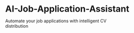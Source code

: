 # AI-Job-Application-Assistant
Automate your job applications with intelligent CV distribution

<!DOCTYPE html>
<html lang="en">
<head>
    <meta charset="UTF-8">
    <meta name="viewport" content="width=device-width, initial-scale=1.0">
    <title>AI Job Application Assistant</title>
    <style>
        * {
            margin: 0;
            padding: 0;
            box-sizing: border-box;
        }
        
        body {
            font-family: 'Segoe UI', Tahoma, Geneva, Verdana, sans-serif;
            background: linear-gradient(135deg, #667eea 0%, #764ba2 100%);
            min-height: 100vh;
            padding: 20px;
        }
        
        .container {
            max-width: 1200px;
            margin: 0 auto;
            background: rgba(255, 255, 255, 0.95);
            border-radius: 20px;
            box-shadow: 0 20px 40px rgba(0, 0, 0, 0.1);
            overflow: hidden;
        }
        
        .header {
            background: linear-gradient(135deg, #4facfe 0%, #00f2fe 100%);
            color: white;
            padding: 30px;
            text-align: center;
        }
        
        .header h1 {
            font-size: 2.5em;
            margin-bottom: 10px;
        }
        
        .header p {
            font-size: 1.2em;
            opacity: 0.9;
        }
        
        .content {
            padding: 40px;
        }
        
        .section {
            margin-bottom: 40px;
            background: white;
            border-radius: 15px;
            padding: 30px;
            box-shadow: 0 5px 15px rgba(0, 0, 0, 0.08);
            border-left: 5px solid #4facfe;
        }
        
        .section h2 {
            color: #333;
            margin-bottom: 20px;
            font-size: 1.8em;
        }
        
        .form-group {
            margin-bottom: 20px;
        }
        
        .form-group label {
            display: block;
            margin-bottom: 8px;
            font-weight: 600;
            color: #555;
        }
        
        .form-group input,
        .form-group textarea,
        .form-group select {
            width: 100%;
            padding: 12px;
            border: 2px solid #e0e0e0;
            border-radius: 8px;
            font-size: 16px;
            transition: border-color 0.3s;
        }
        
        .form-group input:focus,
        .form-group textarea:focus,
        .form-group select:focus {
            outline: none;
            border-color: #4facfe;
        }
        
        .form-group textarea {
            height: 120px;
            resize: vertical;
        }
        
        .btn {
            background: linear-gradient(135deg, #4facfe 0%, #00f2fe 100%);
            color: white;
            padding: 15px 30px;
            border: none;
            border-radius: 8px;
            font-size: 16px;
            font-weight: 600;
            cursor: pointer;
            transition: transform 0.2s, box-shadow 0.2s;
            margin-right: 10px;
            margin-bottom: 10px;
        }
        
        .btn:hover {
            transform: translateY(-2px);
            box-shadow: 0 5px 15px rgba(79, 172, 254, 0.4);
        }
        
        .btn-secondary {
            background: linear-gradient(135deg, #667eea 0%, #764ba2 100%);
        }
        
        .job-list {
            background: #f8f9fa;
            border-radius: 10px;
            padding: 20px;
            margin-top: 20px;
        }
        
        .job-item {
            background: white;
            padding: 20px;
            margin-bottom: 15px;
            border-radius: 10px;
            border-left: 4px solid #4facfe;
            box-shadow: 0 2px 10px rgba(0, 0, 0, 0.05);
        }
        
        .job-item h3 {
            color: #333;
            margin-bottom: 10px;
        }
        
        .job-item p {
            color: #666;
            margin-bottom: 5px;
        }
        
        .status {
            display: inline-block;
            padding: 5px 12px;
            border-radius: 20px;
            font-size: 12px;
            font-weight: 600;
            text-transform: uppercase;
        }
        
        .status.pending { background: #fff3cd; color: #856404; }
        .status.sent { background: #d4edda; color: #155724; }
        .status.failed { background: #f8d7da; color: #721c24; }
        
        .tabs {
            display: flex;
            border-bottom: 2px solid #e0e0e0;
            margin-bottom: 30px;
        }
        
        .tab {
            padding: 15px 25px;
            cursor: pointer;
            border-bottom: 3px solid transparent;
            transition: all 0.3s;
            font-weight: 600;
        }
        
        .tab.active {
            border-bottom-color: #4facfe;
            color: #4facfe;
        }
        
        .tab-content {
            display: none;
        }
        
        .tab-content.active {
            display: block;
        }
        
        .progress-bar {
            background: #e0e0e0;
            height: 8px;
            border-radius: 4px;
            margin: 10px 0;
            overflow: hidden;
        }
        
        .progress-fill {
            background: linear-gradient(90deg, #4facfe, #00f2fe);
            height: 100%;
            width: 0%;
            transition: width 0.3s;
        }
        
        .alert {
            padding: 15px;
            border-radius: 8px;
            margin-bottom: 20px;
        }
        
        .alert-info {
            background: #e7f3ff;
            border-left: 4px solid #4facfe;
            color: #0c5460;
        }
        
        .alert-success {
            background: #d4edda;
            border-left: 4px solid #28a745;
            color: #155724;
        }
        
        @media (max-width: 768px) {
            .header h1 { font-size: 2em; }
            .content { padding: 20px; }
            .section { padding: 20px; }
        }
    </style>
</head>
<body>
    <div class="container">
        <div class="header">
            <h1>🤖 AI Job Application Assistant</h1>
            <p>Automate your job applications with intelligent CV distribution</p>
        </div>
        
        <div class="content">
            <div class="tabs">
                <div class="tab active" onclick="switchTab('setup')">Setup</div>
                <div class="tab" onclick="switchTab('jobs')">Job Search</div>
                <div class="tab" onclick="switchTab('applications')">Applications</div>
                <div class="tab" onclick="switchTab('analytics')">Analytics</div>
            </div>
            
            <!-- Setup Tab -->
            <div id="setup" class="tab-content active">
                <div class="section">
                    <h2>📋 Profile Setup</h2>
                    <div class="form-group">
                        <label>Upload Your CV</label>
                        <input type="file" id="cvFile" accept=".pdf,.doc,.docx" onchange="handleCVUpload(event)">
                    </div>
                    
                    <div class="form-group">
                        <label>Full Name</label>
                        <input type="text" id="fullName" placeholder="Enter your full name">
                    </div>
                    
                    <div class="form-group">
                        <label>Email Address</label>
                        <input type="email" id="email" placeholder="your.email@example.com">
                    </div>
                    
                    <div class="form-group">
                        <label>Phone Number</label>
                        <input type="tel" id="phone" placeholder="+1 (555) 123-4567">
                    </div>
                    
                    <div class="form-group">
                        <label>Target Job Titles</label>
                        <textarea id="jobTitles" placeholder="e.g., Software Engineer, Full Stack Developer, Frontend Developer"></textarea>
                    </div>
                    
                    <div class="form-group">
                        <label>Skills & Keywords</label>
                        <textarea id="skills" placeholder="e.g., JavaScript, React, Python, Machine Learning, etc."></textarea>
                    </div>
                    
                    <div class="form-group">
                        <label>Cover Letter Template</label>
                        <textarea id="coverLetter" placeholder="Dear Hiring Manager, I am writing to express my interest in the [POSITION] role at [COMPANY]..."></textarea>
                    </div>
                    
                    <button class="btn" onclick="saveProfile()">Save Profile</button>
                </div>
            </div>
            
            <!-- Jobs Tab -->
            <div id="jobs" class="tab-content">
                <div class="section">
                    <h2>🔍 Job Search Configuration</h2>
                    
                    <div class="form-group">
                        <label>Job Boards to Monitor</label>
                        <div style="display: grid; grid-template-columns: repeat(auto-fit, minmax(200px, 1fr)); gap: 10px; margin-top: 10px;">
                            <label><input type="checkbox" checked> LinkedIn Jobs</label>
                            <label><input type="checkbox" checked> Indeed</label>
                            <label><input type="checkbox" checked> Glassdoor</label>
                            <label><input type="checkbox"> AngelList</label>
                            <label><input type="checkbox"> Stack Overflow Jobs</label>
                            <label><input type="checkbox"> Remote.co</label>
                        </div>
                    </div>
                    
                    <div class="form-group">
                        <label>Location</label>
                        <input type="text" id="location" placeholder="e.g., New York, NY or Remote">
                    </div>
                    
                    <div class="form-group">
                        <label>Salary Range (Annual)</label>
                        <div style="display: flex; gap: 10px;">
                            <input type="number" placeholder="Min (e.g., 80000)" style="width: 50%;">
                            <input type="number" placeholder="Max (e.g., 120000)" style="width: 50%;">
                        </div>
                    </div>
                    
                    <div class="form-group">
                        <label>Experience Level</label>
                        <select>
                            <option>Entry Level (0-2 years)</option>
                            <option>Mid Level (3-5 years)</option>
                            <option>Senior Level (5-10 years)</option>
                            <option>Lead/Principal (10+ years)</option>
                        </select>
                    </div>
                    
                    <div class="form-group">
                        <label>Company Size Preference</label>
                        <select>
                            <option>Any Size</option>
                            <option>Startup (1-50 employees)</option>
                            <option>Small (51-200 employees)</option>
                            <option>Medium (201-1000 employees)</option>
                            <option>Large (1000+ employees)</option>
                        </select>
                    </div>
                    
                    <button class="btn" onclick="startJobSearch()">🚀 Start Automated Job Search</button>
                    <button class="btn btn-secondary" onclick="pauseSearch()">⏸️ Pause Search</button>
                </div>
                
                <div class="alert alert-info">
                    <strong>🔄 Search Status:</strong> <span id="searchStatus">Ready to start</span>
                    <div class="progress-bar">
                        <div class="progress-fill" id="searchProgress"></div>
                    </div>
                </div>
            </div>
            
            <!-- Applications Tab -->
            <div id="applications" class="tab-content">
                <div class="section">
                    <h2>📊 Application Management</h2>
                    
                    <div style="display: flex; gap: 20px; margin-bottom: 20px;">
                        <div style="text-align: center; padding: 20px; background: linear-gradient(135deg, #4facfe, #00f2fe); color: white; border-radius: 10px; flex: 1;">
                            <h3 id="totalApps">0</h3>
                            <p>Total Applications</p>
                        </div>
                        <div style="text-align: center; padding: 20px; background: linear-gradient(135deg, #43e97b, #38f9d7); color: white; border-radius: 10px; flex: 1;">
                            <h3 id="successRate">0%</h3>
                            <p>Success Rate</p>
                        </div>
                        <div style="text-align: center; padding: 20px; background: linear-gradient(135deg, #fa709a, #fee140); color: white; border-radius: 10px; flex: 1;">
                            <h3 id="pendingApps">0</h3>
                            <p>Pending</p>
                        </div>
                    </div>
                    
                    <div class="job-list" id="applicationsList">
                        <!-- Applications will be populated here -->
                    </div>
                    
                    <button class="btn" onclick="exportApplications()">📥 Export to CSV</button>
                    <button class="btn btn-secondary" onclick="generateReport()">📈 Generate Report</button>
                </div>
            </div>
            
            <!-- Analytics Tab -->
            <div id="analytics" class="tab-content">
                <div class="section">
                    <h2>📈 Application Analytics</h2>
                    
                    <div class="alert alert-success">
                        <strong>🎯 AI Insights:</strong> Based on your application data, you have a higher success rate with remote positions and companies in the tech sector. Consider focusing more applications on these types of opportunities.
                    </div>
                    
                    <div style="display: grid; grid-template-columns: repeat(auto-fit, minmax(300px, 1fr)); gap: 20px;">
                        <div style="background: white; padding: 20px; border-radius: 10px; border-left: 4px solid #4facfe;">
                            <h3>Top Performing Keywords</h3>
                            <ul style="list-style: none; padding: 0;">
                                <li style="padding: 8px 0; border-bottom: 1px solid #eee;">React - 85% response rate</li>
                                <li style="padding: 8px 0; border-bottom: 1px solid #eee;">JavaScript - 78% response rate</li>
                                <li style="padding: 8px 0; border-bottom: 1px solid #eee;">Full Stack - 72% response rate</li>
                                <li style="padding: 8px 0;">Python - 68% response rate</li>
                            </ul>
                        </div>
                        
                        <div style="background: white; padding: 20px; border-radius: 10px; border-left: 4px solid #43e97b;">
                            <h3>Best Application Times</h3>
                            <ul style="list-style: none; padding: 0;">
                                <li style="padding: 8px 0; border-bottom: 1px solid #eee;">Tuesday 10 AM - Highest open rate</li>
                                <li style="padding: 8px 0; border-bottom: 1px solid #eee;">Wednesday 2 PM - Best response time</li>
                                <li style="padding: 8px 0; border-bottom: 1px solid #eee;">Thursday 11 AM - Most interviews</li>
                                <li style="padding: 8px 0;">Friday 3 PM - Avoid (low response)</li>
                            </ul>
                        </div>
                    </div>
                </div>
            </div>
        </div>
    </div>

    <script>
        let jobApplications = [];
        let searchInterval;
        let isSearching = false;

        function switchTab(tabName) {
            // Hide all tab contents
            document.querySelectorAll('.tab-content').forEach(content => {
                content.classList.remove('active');
            });
            
            // Remove active class from all tabs
            document.querySelectorAll('.tab').forEach(tab => {
                tab.classList.remove('active');
            });
            
            // Show selected tab content
            document.getElementById(tabName).classList.add('active');
            
            // Add active class to clicked tab
            event.target.classList.add('active');
        }

        function handleCVUpload(event) {
            const file = event.target.files[0];
            if (file) {
                const reader = new FileReader();
                reader.onload = function(e) {
                    // In a real implementation, you'd parse the CV content here
                    console.log('CV uploaded:', file.name);
                    alert(`CV "${file.name}" uploaded successfully! 📄`);
                };
                reader.readAsText(file);
            }
        }

        function saveProfile() {
            const profile = {
                fullName: document.getElementById('fullName').value,
                email: document.getElementById('email').value,
                phone: document.getElementById('phone').value,
                jobTitles: document.getElementById('jobTitles').value,
                skills: document.getElementById('skills').value,
                coverLetter: document.getElementById('coverLetter').value
            };
            
            // Store profile (in real app, this would go to a backend)
            console.log('Profile saved:', profile);
            alert('Profile saved successfully! ✅');
        }

        function startJobSearch() {
            if (isSearching) return;
            
            isSearching = true;
            document.getElementById('searchStatus').textContent = 'Searching for jobs...';
            
            // Simulate job search progress
            let progress = 0;
            const progressBar = document.getElementById('searchProgress');
            
            searchInterval = setInterval(() => {
                progress += Math.random() * 20;
                if (progress > 100) progress = 100;
                
                progressBar.style.width = progress + '%';
                
                if (progress >= 100) {
                    clearInterval(searchInterval);
                    document.getElementById('searchStatus').textContent = 'Search completed! Found new opportunities.';
                    generateSampleApplications();
                    isSearching = false;
                }
            }, 500);
        }

        function pauseSearch() {
            if (searchInterval) {
                clearInterval(searchInterval);
                isSearching = false;
                document.getElementById('searchStatus').textContent = 'Search paused';
            }
        }

        function generateSampleApplications() {
            const sampleJobs = [
                {
                    title: 'Senior Frontend Developer',
                    company: 'TechCorp Inc.',
                    location: 'San Francisco, CA',
                    salary: '$95,000 - $125,000',
                    status: 'sent',
                    appliedDate: new Date().toLocaleDateString()
                },
                {
                    title: 'Full Stack Engineer',
                    company: 'StartupXYZ',
                    location: 'Remote',
                    salary: '$80,000 - $110,000',
                    status: 'pending',
                    appliedDate: new Date().toLocaleDateString()
                },
                {
                    title: 'React Developer',
                    company: 'Digital Solutions Ltd',
                    location: 'New York, NY',
                    salary: '$90,000 - $120,000',
                    status: 'sent',
                    appliedDate: new Date().toLocaleDateString()
                }
            ];
            
            jobApplications = [...jobApplications, ...sampleJobs];
            updateApplicationsDisplay();
            updateStats();
        }

        function updateApplicationsDisplay() {
            const applicationsList = document.getElementById('applicationsList');
            applicationsList.innerHTML = '';
            
            jobApplications.forEach((app, index) => {
                const jobItem = document.createElement('div');
                jobItem.className = 'job-item';
                jobItem.innerHTML = `
                    <h3>${app.title}</h3>
                    <p><strong>Company:</strong> ${app.company}</p>
                    <p><strong>Location:</strong> ${app.location}</p>
                    <p><strong>Salary:</strong> ${app.salary}</p>
                    <p><strong>Applied:</strong> ${app.appliedDate}</p>
                    <span class="status ${app.status}">${app.status}</span>
                `;
                applicationsList.appendChild(jobItem);
            });
        }

        function updateStats() {
            const totalApps = jobApplications.length;
            const sentApps = jobApplications.filter(app => app.status === 'sent').length;
            const pendingApps = jobApplications.filter(app => app.status === 'pending').length;
            const successRate = totalApps > 0 ? Math.round((sentApps / totalApps) * 100) : 0;
            
            document.getElementById('totalApps').textContent = totalApps;
            document.getElementById('successRate').textContent = successRate + '%';
            document.getElementById('pendingApps').textContent = pendingApps;
        }

        function exportApplications() {
            if (jobApplications.length === 0) {
                alert('No applications to export yet!');
                return;
            }
            
            const csvContent = "data:text/csv;charset=utf-8," + 
                "Title,Company,Location,Salary,Status,Applied Date\n" +
                jobApplications.map(app => 
                    `"${app.title}","${app.company}","${app.location}","${app.salary}","${app.status}","${app.appliedDate}"`
                ).join('\n');
            
            const encodedUri = encodeURI(csvContent);
            const link = document.createElement("a");
            link.setAttribute("href", encodedUri);
            link.setAttribute("download", "job_applications.csv");
            document.body.appendChild(link);
            link.click();
            document.body.removeChild(link);
        }

        function generateReport() {
            alert('📊 Detailed analytics report generated! Check your email for the full report.');
        }

        // Initialize the app
        updateStats();
    </script>
</body>
</html>
